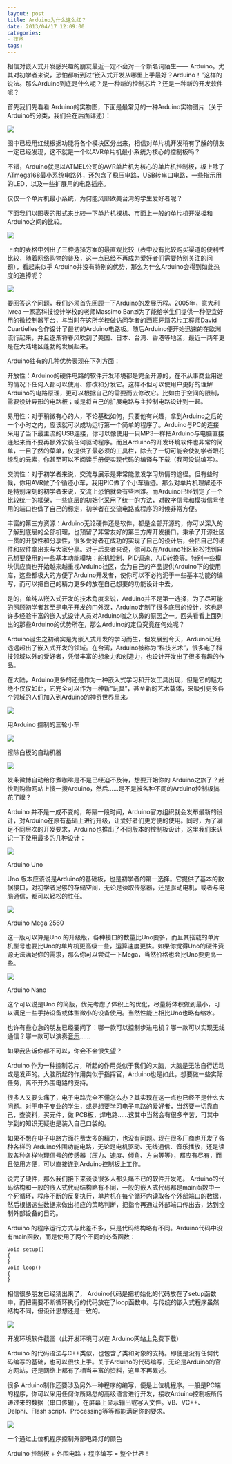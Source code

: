 ```yaml
---
layout: post
title: Arduino为什么这么红？
date: 2013/04/17 12:09:00
categories: 
- 技术
tags: 
---
```


相信对嵌入式开发感兴趣的朋友最近一定不会对一个新名词陌生—— Arduino。尤其对初学者来说，恐怕都听到过“嵌入式开发从哪里上手最好？Arduino！”这样的说法。那么Arduino到底是什么呢？是一种新的控制芯片？还是一种新的开发软件呢？ 

首先我们先看看 Arduino的实物图，下面是最常见的一种Arduino实物图片（关于Arduino的分类，我们会在后面详述）： 

![](https://ww2.sinaimg.cn/large/006tNc79gw1fahpcy8n5rj30ch09egn2.jpg)

图中已经用红线根据功能将各个模块区分出来，相信对单片机开发稍有了解的朋友一定已经发现，这不就是一个以AVR单片机最小系统为核心的控制板吗？

不错，Arduino就是以ATMEL公司的AVR单片机为核心的单片机控制板，板上除了ATmega168最小系统电路外，还包含了稳压电路，USB转串口电路，一些指示用的LED，以及一些扩展用的电路插座。

仅仅一个单片机最小系统，为何能风靡欧美台湾的学生爱好者呢？

下面我们以图表的形式来比较一下单片机裸机、市面上一般的单片机开发板和Arduino之间的比较。

![](https://ww4.sinaimg.cn/large/006tNc79gw1fahpd2cdwjj30je0g1tai.jpg)

上面的表格中列出了三种选择方案的最直观比较（表中没有比较购买渠道的便利性比较，随着网络购物的普及，这一点已经不再成为爱好者们需要特别关注的问题），看起来似乎 Arduino并没有特别的优势，那么为什么Arduino会得到如此热度的追捧呢？

![](https://ww2.sinaimg.cn/large/006tNc79gw1fahpd3uy5zg306703u3yb.gif)

要回答这个问题，我们必须首先回顾一下Arduino的发展历程。2005年，意大利 Ivrea 一家高科技设计学校的老师Massimo Banzi为了能给学生们提供一种便宜好用的微控制器平台，与当时在这所学校做访问学者的西班牙籍芯片工程师David Cuartielles合作设计了最初的Arduino电路板。随后Arduino便开始迅速的在欧洲流行起来，并且逐渐将春风吹到了美国、日本、台湾、香港等地区，最近一两年更是在大陆地区蓬勃的发展起来。

Arduino独有的几种优势表现在下列方面：

开放性：Arduino的硬件电路的软件开发环境都是完全开源的，在不从事商业用途的情况下任何人都可以使用、修改和分发它。这样不但可以使用户更好的理解Arduino的电路原理，更可以根据自己的需要而去修改它。比如由于空间的限制，需要设计异形的电路板；或是将自己的扩展电路与主控制电路设计到一起。

易用性：对于稍微有心的人，不论基础如何，只要他有兴趣，拿到Arduino之后的一个小时之内，应该就可以成功运行第一个简单的程序了。Arduino与PC的连接采用了当下最主流的USB连接，你可以像使用一只MP3一样把Arduino与电脑直接连起来而不要再额外安装任何驱动程序。而且Arduino的开发环境软件也非常的简单，一目了然的菜单，仅提供了最必须的工具栏，除去了一切可能会使初学者眼花缭乱的元素，你甚至可以不阅读手册便实现代码的编译与下载（我可没说编写）。

交流性：对于初学者来说，交流与展示是非常能激发学习热情的途径。但有些时候，你用AVR做了个循迹小车，我用PIC做了个小车循迹。那么对单片机理解还不是特别深刻的初学者来说，交流上恐怕就会有些困难。而Arduino已经划定了一个比较统一的框架，一些底层的初始化采用了统一的方法，对数字信号和模拟信号使用的端口也做了自己的标定，初学者在交流电路或程序的时候非常方便。

丰富的第三方资源：Arduino无论硬件还是软件，都是全部开源的，你可以深入的了解到底层的全部机理，也预留了非常友好的第三方库开发接口。秉承了开源社区一贯的开放性和分享性，很多爱好者在成功的实现了自己的设计后，会把自己的硬件和软件拿出来与大家分享。对于后来者来说，你可以在Arduino社区轻松找到自己想要使用的一些基本功能模块：舵机控制、PID调速、A/D转换等。特别一些模块供应商也开始越来越重视Arduino社区，会为自己的产品提供Arduino下的使用库，这些都极大的方便了Arduino开发者，使你可以不必拘泥于一些基本功能的编写，而可以把自己的精力更多的放在自己想要的功能设计中去。

是的，单纯从嵌入式开发的技术角度来说，Arduino并不是第一选择，为了尽可能的照顾初学者甚至是电子开发的门外汉，Arduino定制了很多底层的设计，这也是许多经验丰富的嵌入式设计人员对Arduino嗤之以鼻的原因之一。回头看看上面列出的那些Arduino的优势所在，那么Arduino的定位究竟在何处呢？

Arduino诞生之初确实是为嵌入式开发的学习而生，但发展到今天，Arduino已经远远超出了嵌入式开发的领域。在台湾，Arduino被称为“科技艺术”，很多电子科技领域以外的爱好者，凭借丰富的想象力和创造力，也设计开发出了很多有趣的作品。

在大陆，Arduino更多的还是作为一种嵌入式学习和开发工具出现，但是它的魅力绝不仅仅如此，它完全可以作为一种新“玩具”，甚至新的艺术载体，来吸引更多各个领域的人们加入到Arduino的神奇世界里来。

![](https://ww3.sinaimg.cn/large/006tNc79gw1fahpd83v92j30dw099aa7.jpg)

用Arduino 控制的三轮小车 

![](https://ww2.sinaimg.cn/large/006tNc79gw1fahpdcuh8kj30zk1betc7.jpg)

擦除白板的自动机器

![](https://ww4.sinaimg.cn/large/006tNc79gw1fahpdie7pmj30dw098glm.jpg)

发条微博自动给你煮咖啡是不是已经迫不及待，想要开始你的 Arduino之旅了？赶快到购物网站上搜一搜Arduino，然后……是不是被各种不同的Arduino控制板搞花了眼？ 

Arduino 并不是一成不变的，每隔一段时间，Arduino官方组织就会发布最新的设计，对Arduino在原有基础上进行升级，让爱好者们更方便的使用。同时，为了满足不同层次的开发要求，Arduino也推出了不同版本的控制板设计，这里我们来认识一下使用最多的几种设计： 

![](https://ww1.sinaimg.cn/large/006tNc79gw1fahpdlvhjhj30ci08rdim.jpg)

Arduino Uno

Uno 版本应该说是Arduino的基础板，也是初学者的第一选择。它提供了基本的数据接口，对初学者足够的存储空间，无论是读取传感器，还是驱动电机，或者与电脑通信，都可以轻松的胜任。 

![](https://ww1.sinaimg.cn/large/006y8lVagy1fcbko536gwj30ci064t9k.jpg)

Arduino Mega 2560

这一版可以算是Uno 的升级版，各种接口的数量比Uno要多，而且其搭载的单片机型号也要比Uno的单片机更高级一些，运算速度更快。如果你觉得Uno的硬件资源无法满足你的需求，那么你可以尝试一下Mega，当然价格也会比Uno要更高一些。 

![](https://ww1.sinaimg.cn/large/006tNc79gw1fahpdsbierj307t0af0tq.jpg)

Arduino Nano

这个可以说是Uno 的简版，优先考虑了体积上的优化，尽量将体积做到最小，可以满足一些手持设备或体型微小的设备使用。当然性能上相比Uno也略有缩水。 

也许有些心急的朋友已经要问了：哪一款可以控制步进电机？哪一款可以实现无线通信？哪一款可以演奏[音乐](http://bbs.2500sz.com/bbs/forum-852-1.html)……

如果我告诉你都不可以，你会不会很失望？

Arduino 作为一种控制芯片，所起的作用类似于我们的大脑，大脑是无法自行运动或是发声的。大脑所起的作用类似于指挥官，Arduino也是如此，想要做一些实际任务，离不开外围电路的支持。 

很多人又要头痛了，电子电路完全不懂怎么办？其实现在这一点也已经不是什么大问题。对于电子专业的学生，或是想要学习电子电路的爱好者，当然要一切靠自己，查资料，买元件，做 PCB板，焊电路……这其中当然会有很多辛苦，可其中学到的知识无疑也是装入自己口袋的。 

如果不想在电子电路方面花费太多的精力，也没有问题。现在很多厂商也开发了各种各样的 Arduino外围功能电路，无论是电机驱动、无线通信、音乐播放，还是读取各种各样物理信号的传感器（压力、速度、倾角、方向等等），都应有尽有，而且使用方便，可以直接连到Arduino控制板上工作。 

说完了硬件，那么我们接下来谈谈很多人都头痛不已的软件开发吧。 Arduino的代码结构和一般的嵌入式代码结构略有不同，一般的嵌入式代码都是main函数中一个死循环，程序不断的反复执行，单片机在每个循环内读取各个外部端口的数据，然后根据这些数据来做出相应的策略判断，把指令再通过外部端口传出去，达到控制外部设备的目的。 

Arduino 的程序运行方式与此差不多，只是代码结构略有不同。Arduino代码中没有main函数，而是使用了两个不同的必备函数： 

```
Void setup()
{
}
Void loop()
{
}
```

相信很多朋友已经猜出来了， Arduino代码是把初始化的代码放在了setup函数中，而把需要不断循环执行的代码放在了loop函数中。与传统的嵌入式程序虽然结构不同，但设计思想还是一致的。 

![](https://ww1.sinaimg.cn/large/006tNc79gw1fahpdtab1tj30dw0goq3q.jpg)

开发环境软件截图（此开发环境可以在 Arduino网站上免费下载） 

Arduino 的代码语法与C++类似，也包含了类和对象的支持。即便是没有任何代码编写的基础，也可以很快上手。关于Arduino的代码编写，无论是Arduino的官方网站，还是网络上都有了相当丰富的资料，这里不再累述。 

很多 Arduino制作还要涉及另外一种程序的编写，便是上位机程序。一般是PC端的程序，你可以采用任何你所熟悉的高级语言进行开发，接收Arduino控制板所传递过来的数据（串口传输），在屏幕上显示输出或写入文件。VB、VC++、Delphi、Flash script、Processing等等都能满足你的要求。 

![](https://ww3.sinaimg.cn/large/006tNc79gw1fahpdww64bj30bo0fk74l.jpg)

一个通过上位机程序控制外部电路灯的颜色

Arduino 控制板 + 外围电路 + 程序编写 = 整个世界！ 


